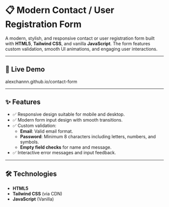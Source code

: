 # 📋 Modern Contact / User Registration Form

A modern, stylish, and responsive contact or user registration form built with **HTML5**, **Tailwind CSS**, and vanilla **JavaScript**. The form features custom validation, smooth UI animations, and engaging user interactions.

---

## 🌟 **Live Demo**
alexchannn.github.io/contact-form

---

## ✨ **Features**

- ✅ Responsive design suitable for mobile and desktop.
- ✅ Modern form input design with smooth transitions.
- ✅ Custom validation:
  - **Email**: Valid email format.
  - **Password**: Minimum 8 characters including letters, numbers, and symbols.
  - **Empty field checks** for name and message.
- ✅ Interactive error messages and input feedback.
  
---

## 🛠️ **Technologies**

- **HTML5**
- **Tailwind CSS** (via CDN)
- **JavaScript** (Vanilla)
